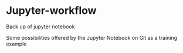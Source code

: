 # Jupyter-workflow
Back up of jupyter notebook

Some possibilities offered by the Jupyter Notebook on Git as a training example

